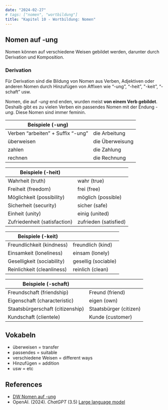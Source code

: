 ```yaml
---
date: "2024-02-27"
# tags: ["nomen", "wortbildung"]
title: "Kapitel 10 - Wortbildung: Nomen"
---
```


## Nomen auf -ung

Nomen können auf verschiedene Weisen gebildet werden, darunter durch Derivation und Komposition.

### Derivation

Für Derivation sind die Bildung von Nomen aus Verben, Adjektiven oder anderen Nomen durch Hinzufügen von Affixen wie “-ung”, “-heit”,  "-keit”, “-schaft” usw. 

Nomen, die auf *-ung* end enden, wurden meist **von einem Verb gebildet**. Deshalb gibt es zu vielen Verben ein passendes Nomen mit der Endung *-ung*. Diese Nomen sind immer feminin. 

| Beispiele (-ung)                  |                  |
| --------------------------------- | ---------------- |
| Verben “arbeiten” + Suffix “-ung” | die Arbeitung    |
| überweisen                        | die  Überweisung |
| zahlen                            | die Zahlung      |
| rechnen                           | die Rechnung     |

| Beispiele (-heit)            |                       |
| ---------------------------- | --------------------- |
| Wahrheit (truth)             | wahr (true)           |
| Freiheit (freedom)           | frei (free)           |
| Möglichkeit (possibility)    | möglich (possible)    |
| Sicherheit (security)        | sicher (safe)         |
| Einheit (unity)              | einig (united)        |
| Zufriedenheit (satisfaction) | zufrieden (satisfied) |

| Beispiele (-keit)          |                     |
| -------------------------- | ------------------- |
| Freundlichkeit (kindness)  | freundlich (kind)   |
| Einsamkeit (loneliness)    | einsam (lonely)     |
| Geselligkeit (sociability) | gesellig (sociable) |
| Reinlichkeit (cleanliness) | reinlich (clean)    |

| Beispiele (-schaft)              |                        |
| -------------------------------- | ---------------------- |
| Freundschaft (friendship)        | Freund (friend)        |
| Eigenschaft (characteristic)     | eigen (own)            |
| Staatsbürgerschaft (citizenship) | Staatsbürger (citizen) |
| Kundschaft (clientele)           | Kunde (customer)       |

## Vokabeln

- überweisen = transfer
- passendes = suitable
- verschiedene Weisen = different ways
- Hinzufügen = addition
- usw  = etc

## References

- [DW Nomen auf -ung](https://learngerman.dw.com/de/nomen-auf-ung/l-40555829/gr-40558050)
- OpenAI. (2024). *ChatGPT* (3.5) [Large language model](https://chat.openai.com)